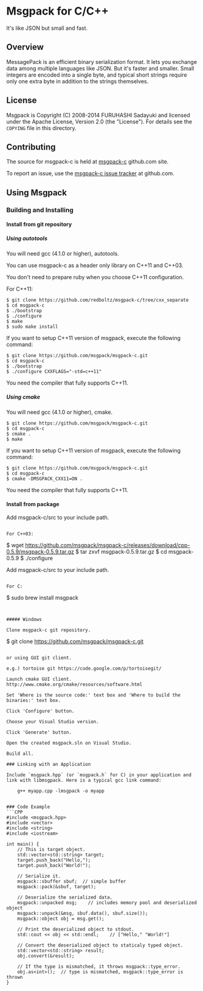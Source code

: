 # Msgpack for C/C++

It's like JSON but small and fast.


## Overview

MessagePack is an efficient binary serialization format. It lets you exchange data among multiple languages like JSON. But it's faster and smaller. Small integers are encoded into a single byte, and typical short strings require only one extra byte in addition to the strings themselves.


## License

Msgpack is Copyright (C) 2008-2014 FURUHASHI Sadayuki and licensed under the Apache License, Version 2.0 (the "License"). For details see the `COPYING` file in this directory.


## Contributing

The source for msgpack-c is held at [msgpack-c](https://github.com/msgpack/msgpack-c) github.com site.

To report an issue, use the [msgpack-c issue tracker](https://github.com/msgpack/msgpack-c/issues) at github.com.


## Using Msgpack

### Building and Installing

#### Install from git repository

##### Using autotools
You will need gcc (4.1.0 or higher), autotools.

You can use msgpack-c as a header only library on C++11 and C++03.

You don't need to prepare ruby when you choose C++11 configuration.

For C++11:
```
$ git clone https://github.com/redboltz/msgpack-c/tree/cxx_separate
$ cd msgpack-c
$ ./bootstrap
$ ./configure
$ make
$ sudo make install
```

If you want to setup C++11 version of msgpack, execute the following command:

```
$ git clone https://github.com/msgpack/msgpack-c.git
$ cd msgpack-c
$ ./bootstrap
$ ./configure CXXFLAGS="-std=c++11"
```
You need the compiler that fully supports C++11.

##### Using cmake
You will need gcc (4.1.0 or higher), cmake.

```
$ git clone https://github.com/msgpack/msgpack-c.git
$ cd msgpack-c
$ cmake .
$ make
```

If you want to setup C++11 version of msgpack, execute the following command:

```
$ git clone https://github.com/msgpack/msgpack-c.git
$ cd msgpack-c
$ cmake -DMSGPACK_CXX11=ON .
```

You need the compiler that fully supports C++11.

#### Install from package

Add msgpack-c/src to your include path.
```

For C++03:
```
$ wget https://github.com/msgpack/msgpack-c/releases/download/cpp-0.5.9/msgpack-0.5.9.tar.gz
$ tar zxvf msgpack-0.5.9.tar.gz
$ cd msgpack-0.5.9
$ ./configure

Add msgpack-c/src to your include path.
```

For C:
```
$ sudo brew install msgpack
```


##### Windows

Clone msgpack-c git repository.

```
$ git clone https://github.com/msgpack/msgpack-c.git
```

or using GUI git client. 

e.g.) tortoise git https://code.google.com/p/tortoisegit/

Launch cmake GUI client. http://www.cmake.org/cmake/resources/software.html

Set 'Where is the source code:' text box and 'Where to build the binaries:' text box.

Click 'Configure' button.

Choose your Visual Studio version.

Click 'Generate' button.

Open the created msgpack.sln on Visual Studio.

Build all.

### Linking with an Application

Include `msgpack.hpp` (or `msgpack.h` for C) in your application and link with libmsgpack. Here is a typical gcc link command:

    g++ myapp.cpp -lmsgpack -o myapp


### Code Example
```CPP
#include <msgpack.hpp>
#include <vector>
#include <string>
#include <iostream>

int main() {
    // This is target object.
    std::vector<std::string> target;
    target.push_back("Hello,");
    target.push_back("World!");

    // Serialize it.
    msgpack::sbuffer sbuf;  // simple buffer
    msgpack::pack(&sbuf, target);

    // Deserialize the serialized data.
    msgpack::unpacked msg;    // includes memory pool and deserialized object
    msgpack::unpack(&msg, sbuf.data(), sbuf.size());
    msgpack::object obj = msg.get();

    // Print the deserialized object to stdout.
    std::cout << obj << std::endl;    // ["Hello," "World!"]

    // Convert the deserialized object to staticaly typed object.
    std::vector<std::string> result;
    obj.convert(&result);

    // If the type is mismatched, it throws msgpack::type_error.
    obj.as<int>();  // type is mismatched, msgpack::type_error is thrown
}
```
